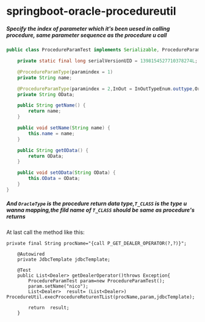 # springboot-oracle-procedureutil

##### Specify the index of parameter which it's been uesed in calling procedure, same parameter sequence as the procedure u call

```Java
public class ProcedureParamTest implements Serializable, ProcedureParam {

    private static final long serialVersionUID = 1398154527710378274L;

    @ProcedureParamType(paramindex = 1)
    private String name;

    @ProcedureParamType(paramindex = 2,InOut = InOutTypeEnum.outtype,Oracletype = OracleTypes.CURSOR,T_CLASS = Dealer.class)
    private String OData;

    public String getName() {
        return name;
    }

    public void setName(String name) {
        this.name = name;
    }

    public String getOData() {
        return OData;
    }

    public void setOData(String OData) {
        this.OData = OData;
    }
}
```
##### And ```OracleType``` is the procedure return data type,```T_CLASS``` is the type u wanna mapping,the fild name of ```T_CLASS``` should be same as procedure's returns




At last call the method like this:

```
private final String procName="{call P_GET_DEALER_OPERATOR(?,?)}";

    @Autowired
    private JdbcTemplate jdbcTemplate;

    @Test
    public List<Dealer> getDealerOperator()throws Exception{
        ProcedureParamTest param=new ProcedureParamTest();
        param.setName("nico");
        List<Dealer>  result= (List<Dealer>) ProcedureUtil.execProcedureReturenTList(procName,param,jdbcTemplate);

        return  result;
    }
